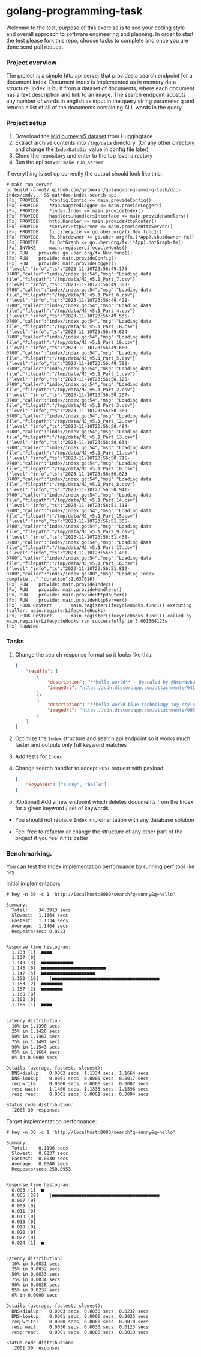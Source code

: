 # golang-programming-task

Welcome to the test, purpose of this exercise is to see your coding style and overall approach to software engineering and planning. In order to start the test please fork this repo, choose tasks to complete and once you are done send pull request.

### Project overview

The project is a simple http api server that provides a search endpoint for a document index.
Document index is implemented as in memory data structure. 
Index is built from a dataset of documents, where each document has a text description and link to an image. 
The search endpoint accepts any number of words in english as input in the query string parameter q and returns a list of all of the documents containing ALL words in the query.

### Project setup

1. Download the [Midjourney v5 dataset](https://huggingface.co/datasets/tarungupta83/MidJourney_v5_Prompt_dataset/resolve/main/Midjourney_v5_Prompt.zip) from Huggingface
2. Extract archive contents into `/tmp/data` directory. (Or any other directory and change the `IndexDataDir` value in config file later)
3. Clone the repository and enter to the top level directory
4. Run the api server: `make run_server`

If everything is set up correctly the output should look like this:
```
# make run_server
go build -o out/ github.com/getnexar/golang-programming-task/doc-index/cmd/... && out/doc-index-search-api
[Fx] PROVIDE	*config.Config <= main.provideConfig()
[Fx] PROVIDE	*zap.SugaredLogger <= main.provideLogger()
[Fx] PROVIDE	*index.Index <= main.provideIndex()
[Fx] PROVIDE	handlers.HandlersInterface <= main.provideHandlers()
[Fx] PROVIDE	http.Handler <= main.provideHttpRouter()
[Fx] PROVIDE	*server.HttpServer <= main.provideHttpServer()
[Fx] PROVIDE	fx.Lifecycle <= go.uber.org/fx.New.func1()
[Fx] PROVIDE	fx.Shutdowner <= go.uber.org/fx.(*App).shutdowner-fm()
[Fx] PROVIDE	fx.DotGraph <= go.uber.org/fx.(*App).dotGraph-fm()
[Fx] INVOKE		main.registerLifecycleHooks()
[Fx] RUN	provide: go.uber.org/fx.New.func1()
[Fx] RUN	provide: main.provideConfig()
[Fx] RUN	provide: main.provideLogger()
{"level":"info","ts":"2023-11-10T23:56:49.175-0700","caller":"index/index.go:54","msg":"Loading data file","filepath":"/tmp/data/MJ_v5.1_Part_7.csv"}
{"level":"info","ts":"2023-11-10T23:56:49.300-0700","caller":"index/index.go:54","msg":"Loading data file","filepath":"/tmp/data/MJ_v5.1_Part_6.csv"}
{"level":"info","ts":"2023-11-10T23:56:49.428-0700","caller":"index/index.go:54","msg":"Loading data file","filepath":"/tmp/data/MJ_v5.1_Part_4.csv"}
{"level":"info","ts":"2023-11-10T23:56:49.535-0700","caller":"index/index.go:54","msg":"Loading data file","filepath":"/tmp/data/MJ_v5.1_Part_18.csv"}
{"level":"info","ts":"2023-11-10T23:56:49.624-0700","caller":"index/index.go:54","msg":"Loading data file","filepath":"/tmp/data/MJ_v5.1_Part_19.csv"}
{"level":"info","ts":"2023-11-10T23:56:49.660-0700","caller":"index/index.go:54","msg":"Loading data file","filepath":"/tmp/data/MJ_v5.1_Part_5.csv"}
{"level":"info","ts":"2023-11-10T23:56:49.792-0700","caller":"index/index.go:54","msg":"Loading data file","filepath":"/tmp/data/MJ_v5.1_Part_1.csv"}
{"level":"info","ts":"2023-11-10T23:56:50.125-0700","caller":"index/index.go:54","msg":"Loading data file","filepath":"/tmp/data/MJ_v5.1_Part_2.csv"}
{"level":"info","ts":"2023-11-10T23:56:50.267-0700","caller":"index/index.go:54","msg":"Loading data file","filepath":"/tmp/data/MJ_v5.1_Part_3.csv"}
{"level":"info","ts":"2023-11-10T23:56:50.389-0700","caller":"index/index.go:54","msg":"Loading data file","filepath":"/tmp/data/MJ_v5.1_Part_12.csv"}
{"level":"info","ts":"2023-11-10T23:56:50.494-0700","caller":"index/index.go:54","msg":"Loading data file","filepath":"/tmp/data/MJ_v5.1_Part_13.csv"}
{"level":"info","ts":"2023-11-10T23:56:50.634-0700","caller":"index/index.go:54","msg":"Loading data file","filepath":"/tmp/data/MJ_v5.1_Part_11.csv"}
{"level":"info","ts":"2023-11-10T23:56:50.715-0700","caller":"index/index.go:54","msg":"Loading data file","filepath":"/tmp/data/MJ_v5.1_Part_10.csv"}
{"level":"info","ts":"2023-11-10T23:56:50.823-0700","caller":"index/index.go:54","msg":"Loading data file","filepath":"/tmp/data/MJ_v5.1_Part_8.csv"}
{"level":"info","ts":"2023-11-10T23:56:50.941-0700","caller":"index/index.go:54","msg":"Loading data file","filepath":"/tmp/data/MJ_v5.1_Part_14.csv"}
{"level":"info","ts":"2023-11-10T23:56:51.118-0700","caller":"index/index.go:54","msg":"Loading data file","filepath":"/tmp/data/MJ_v5.1_Part_15.csv"}
{"level":"info","ts":"2023-11-10T23:56:51.305-0700","caller":"index/index.go:54","msg":"Loading data file","filepath":"/tmp/data/MJ_v5.1_Part_9.csv"}
{"level":"info","ts":"2023-11-10T23:56:51.438-0700","caller":"index/index.go:54","msg":"Loading data file","filepath":"/tmp/data/MJ_v5.1_Part_17.csv"}
{"level":"info","ts":"2023-11-10T23:56:51.481-0700","caller":"index/index.go:54","msg":"Loading data file","filepath":"/tmp/data/MJ_v5.1_Part_16.csv"}
{"level":"info","ts":"2023-11-10T23:56:51.812-0700","caller":"index/index.go:80","msg":"Loading index complete...","duration":2.637016}
[Fx] RUN	provide: main.provideIndex()
[Fx] RUN	provide: main.provideHandlers()
[Fx] RUN	provide: main.provideHttpRouter()
[Fx] RUN	provide: main.provideHttpServer()
[Fx] HOOK OnStart		main.registerLifecycleHooks.func1() executing (caller: main.registerLifecycleHooks)
[Fx] HOOK OnStart		main.registerLifecycleHooks.func1() called by main.registerLifecycleHooks ran successfully in 3.001364125s
[Fx] RUNNING
```

### Tasks

1. Change the search response format so it looks like this:

    ```json
    {
        "results": [
            {
                "description": "**hello world** - Upscaled by @NeonNebula (fast)",
                "imageUrl": "https://cdn.discordapp.com/attachments/941971306004504638/1099717251684376596/NeonNebula_hello_world_499f2603-2ee9-4d1d-bdb2-6fce9af4dd55.png"
            },
            {
                "description": "**hello world blue technology toy style --v 5** - @TechnoKing (fast)",
                "imageUrl": "https://cdn.discordapp.com/attachments/995431233121161246/1101927504731701401/TechnoKing_hello_world_blue_technology_toy_style_f37ac2e2-94e4-4c8c-b0b0-1574841db1a3.png"
            }
        ]
    }
    ```

2. Optimize the `Index` structure and search api endpoint so it works much faster and outputs only full keyword matches
   
3. Add tests for `Index`

4. Change search handler to accept `POST` request with payload:
    ```json
    {
        "keywords": ["sunny", "hello"]
    }
    ```

5. [Optional] Add a new endpoint which deletes documents from the Index for a given keyword / set of keywords

* You should not replace `Index` implementation with any database solution

* Feel free to refactor or change the structure of any other part of the project if you feel it fits better

### Benchmarking.

You can test the Index implementation performance by running perf tool like `hey`

Initial implementation:
```
# hey -n 30 -c 1 'http://localhost:8080/search?q=sunny&q=hello'

Summary:
  Total:	34.3913 secs
  Slowest:	1.1664 secs
  Fastest:	1.1334 secs
  Average:	1.1464 secs
  Requests/sec:	0.8723


Response time histogram:
  1.133 [1]	|■■■■
  1.137 [0]	|
  1.140 [3]	|■■■■■■■■■■■■
  1.143 [6]	|■■■■■■■■■■■■■■■■■■■■■■■■
  1.147 [5]	|■■■■■■■■■■■■■■■■■■■■
  1.150 [10]	|■■■■■■■■■■■■■■■■■■■■■■■■■■■■■■■■■■■■■■■■
  1.153 [2]	|■■■■■■■■
  1.157 [2]	|■■■■■■■■
  1.160 [0]	|
  1.163 [0]	|
  1.166 [1]	|■■■■


Latency distribution:
  10% in 1.1398 secs
  25% in 1.1426 secs
  50% in 1.1467 secs
  75% in 1.1491 secs
  90% in 1.1543 secs
  95% in 1.1664 secs
  0% in 0.0000 secs

Details (average, fastest, slowest):
  DNS+dialup:	0.0002 secs, 1.1334 secs, 1.1664 secs
  DNS-lookup:	0.0001 secs, 0.0000 secs, 0.0017 secs
  req write:	0.0000 secs, 0.0000 secs, 0.0007 secs
  resp wait:	1.1460 secs, 1.1333 secs, 1.1596 secs
  resp read:	0.0001 secs, 0.0001 secs, 0.0004 secs

Status code distribution:
  [200]	30 responses
```

Target implementation performance:
```
# hey -n 30 -c 1 'http://localhost:8080/search?q=sunny&q=hello'

Summary:
  Total:	0.1196 secs
  Slowest:	0.0237 secs
  Fastest:	0.0030 secs
  Average:	0.0040 secs
  Requests/sec:	250.8953


Response time histogram:
  0.003 [1]	|■
  0.005 [28]	|■■■■■■■■■■■■■■■■■■■■■■■■■■■■■■■■■■■■■■■■
  0.007 [0]	|
  0.009 [0]	|
  0.011 [0]	|
  0.013 [0]	|
  0.015 [0]	|
  0.018 [0]	|
  0.020 [0]	|
  0.022 [0]	|
  0.024 [1]	|■


Latency distribution:
  10% in 0.0031 secs
  25% in 0.0032 secs
  50% in 0.0033 secs
  75% in 0.0034 secs
  90% in 0.0038 secs
  95% in 0.0237 secs
  0% in 0.0000 secs

Details (average, fastest, slowest):
  DNS+dialup:	0.0003 secs, 0.0030 secs, 0.0237 secs
  DNS-lookup:	0.0001 secs, 0.0000 secs, 0.0025 secs
  req write:	0.0000 secs, 0.0000 secs, 0.0010 secs
  resp wait:	0.0036 secs, 0.0030 secs, 0.0123 secs
  resp read:	0.0001 secs, 0.0000 secs, 0.0013 secs

Status code distribution:
  [200]	30 responses
```
